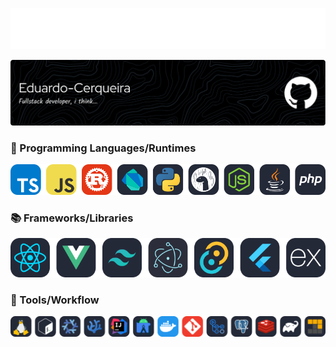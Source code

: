 <p align="center">
  <picture>
    <source media="(prefers-color-scheme: dark)" srcset="assets/svg/typing-white.svg">
    <img src="assets/svg/typing-black.svg">
</picture>
</p>

<img src="assets/images/header.png">

<h3>🐍 Programming Languages/Runtimes</h3>
<img src="assets/svg/languages.svg">

<h3>📚 Frameworks/Libraries</h3>
<img src="assets/svg/frameworks.svg">

<h3>🔧 Tools/Workflow</h3>
<img src="assets/svg/tools.svg">